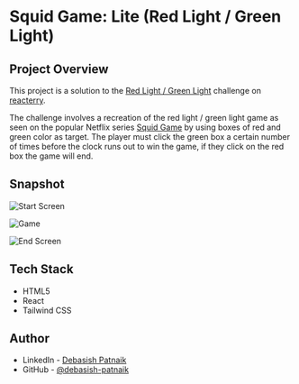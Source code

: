 # Squid Game: Lite (Red Light / Green Light)

## Project Overview

This project is a solution to the [Red Light / Green Light](https://www.reacterry.com/portal/challenges/green-light--red-light) challenge on [reacterry](https://www.reacterry.com).

The challenge involves a recreation of the red light / green light game as seen on the popular Netflix series [Squid Game](https://www.netflix.com/title/81040344) by using boxes of red and green color as target.
The player must click the green box a certain number of times before the clock runs out to win the game, if they click on the red box the game will end.

## Snapshot

![Start Screen](https://imgur.com/JZLsPnE)

![Game](https://imgur.com/qwJzU0L)

![End Screen](https://imgur.com/0QWLJ1h)

## Tech Stack

- HTML5
- React
- Tailwind CSS

## Author

- LinkedIn - [Debasish Patnaik](https://www.linkedin.com/in/debasish-patnaik)
- GitHub - [@debasish-patnaik](https://github.com/debasish-patnaik)
